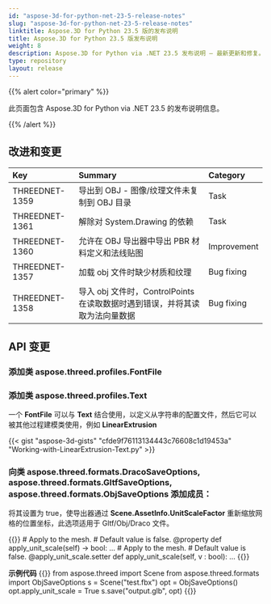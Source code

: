 ```yaml
---
id: "aspose-3d-for-python-net-23-5-release-notes"
slug: "aspose-3d-for-python-net-23-5-release-notes"
linktitle: Aspose.3D for Python 23.5 版的发布说明
title: Aspose.3D for Python 23.5 版发布说明
weight: 8
description: Aspose.3D for Python via .NET 23.5 发布说明 – 最新更新和修复。
type: repository
layout: release
---
```


{{% alert color="primary" %}}

此页面包含 Aspose.3D for Python via .NET 23.5 的发布说明信息。

{{% /alert %}}
## **改进和变更**

|**Key**|**Summary**|**Category**|
| :- | :- | :- |
| THREEDNET-1359 | 导出到 OBJ - 图像/纹理文件未复制到 OBJ 目录  | Task |
| THREEDNET-1361 | 解除对 System.Drawing 的依赖 | Task |
| THREEDNET-1360 | 允许在 OBJ 导出器中导出 PBR 材料定义和法线贴图 | Improvement |
| THREEDNET-1357 | 加载 obj 文件时缺少材质和纹理 | Bug fixing |
| THREEDNET-1358 | 导入 obj 文件时，ControlPoints 在读取数据时遇到错误，并将其读取为法向量数据 | Bug fixing |



## API 变更 ##

### 添加类 **aspose.threed.profiles.FontFile**
### 添加类 **aspose.threed.profiles.Text**

一个 **FontFile** 可以与 **Text** 结合使用，以定义从字符串的配置文件，然后它可以被其他过程建模类使用，例如 **LinearExtrusion**


{{< gist "aspose-3d-gists" "cfde9f76113134443c76608c1d19453a" "Working-with-LinearExtrusion-Text.py" >}}




### 向类 **aspose.threed.formats.DracoSaveOptions**, **aspose.threed.formats.GltfSaveOptions**, **aspose.threed.formats.ObjSaveOptions** 添加成员：

将其设置为 true，使导出器通过 **Scene.AssetInfo.UnitScaleFactor** 重新缩放网格的位置坐标，此选项适用于 Gltf/Obj/Draco 文件。

{{<highlight python>}}
        # Apply <see cref="AssetInfo.UnitScaleFactor"/> to the mesh.
        # Default value is false.
        @property
        def apply_unit_scale(self) -> bool:
                ...
        # Apply <see cref="AssetInfo.UnitScaleFactor"/> to the mesh.
        # Default value is false.
        @apply_unit_scale.setter
        def apply_unit_scale(self, v : bool):
                ...
{{</highlight>}}

**示例代码**
{{<highlight python>}}
    from aspose.threed import Scene
    from aspose.threed.formats import ObjSaveOptions
    s = Scene("test.fbx")
    opt = ObjSaveOptions()
    opt.apply_unit_scale = True
    s.save("output.glb", opt)
{{</highlight>}}